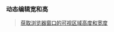 ### 动态编辑宽和高
  <!-- <a href="./js/获取浏览器窗口的可视区域高度和宽度.md"></a> -->

> [获取浏览器窗口的可视区域高度和宽度](./js/获取浏览器窗口的可视区域高度和宽度.md)
